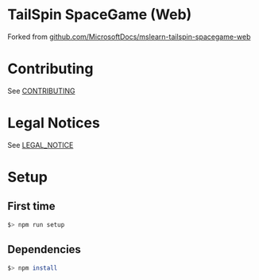 # TailSpin SpaceGame (Web)

Forked from [github.com/MicrosoftDocs/mslearn-tailspin-spacegame-web](https://github.com/MicrosoftDocs/mslearn-tailspin-spacegame-web)

# Contributing

See [CONTRIBUTING](./CONTRIBUTING.md)

# Legal Notices

See [LEGAL_NOTICE](./LEGAL_NOTICE.md)

# Setup

## First time

```bash
$> npm run setup
```

## Dependencies

```bash
$> npm install
```

